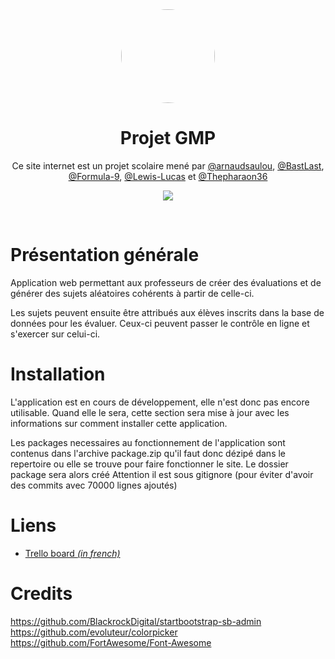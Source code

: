 <center>
<img src="https://lh3.googleusercontent.com/Z700Xt4qB7DsHMb2Jni8U0LzQIlOrQk8jF4zWc3y_iLQ8dkF957KacGJIzKrdF0-JaOsxiqr8eOz1RuQinHoKFnb6Uw6gx92FcY0pMjJpr9TIURkwQ9LQ39mPLo1RvE33i-1m4bI" style="border-radius: 50%; width: 150px">

# **Projet GMP**
Ce site internet est un projet scolaire mené par [@arnaudsaulou](https://github.com/arnaudsaulou), [@BastLast](https://github.com/BastLast), [@Formula-9](https://github.com/Formula-9), [@Lewis-Lucas](https://github.com/Lewis-Lucas) et [@Thepharaon36](https://github.com/Thepharaon36)

[![](https://img.shields.io/github/stars/arnaudsaulou/projetGMP.svg?label=Stars&style=social)](https://github.com/arnaudsaulou/projetGMP)

</center>

<br>

# Présentation générale

Application web permettant aux professeurs de créer des
évaluations et de générer des sujets aléatoires cohérents
à partir de celle-ci.

Les sujets peuvent ensuite être attribués aux élèves inscrits
dans la base de données pour les évaluer. Ceux-ci peuvent
passer le contrôle en ligne et s'exercer sur celui-ci.

# Installation

L'application est en cours de développement, elle n'est donc
pas encore utilisable. Quand elle le sera, cette section sera
mise à jour avec les informations sur comment installer cette
application.

Les packages necessaires au fonctionnement de l'application sont
contenus dans l'archive package.zip qu'il faut donc dézipé dans
le repertoire ou elle se trouve pour faire fonctionner le site.
Le dossier package sera alors créé Attention il est sous gitignore
(pour éviter d'avoir des commits avec 70000 lignes ajoutés)

# Liens
* [Trello board *(in french)*](https://trello.com/b/4u5Oewn9/projet-gmp-todolist)

# Credits
https://github.com/BlackrockDigital/startbootstrap-sb-admin
https://github.com/evoluteur/colorpicker
https://github.com/FortAwesome/Font-Awesome
